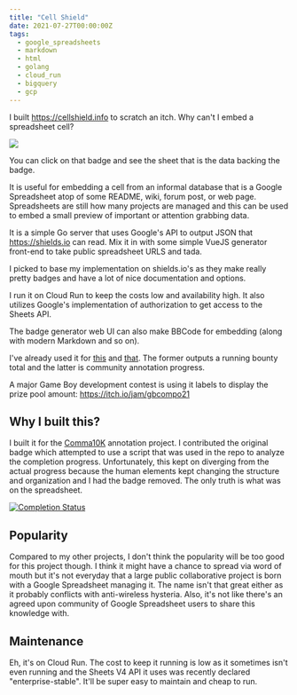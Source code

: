 ```yaml
---
title: "Cell Shield"
date: 2021-07-27T00:00:00Z
tags:
  - google_spreadsheets
  - markdown
  - html
  - golang
  - cloud_run
  - bigquery
  - gcp
---
```


I built https://cellshield.info to scratch an itch. Why can't I embed a
spreadsheet cell?

[
![](https://shields.io/endpoint?url=https%3A%2F%2Fcellshield.info%2Fgs%3FspreadSheetId%3D1MkUQwY33RY0gJwJtls48mjISBzPgd8noanZee-omezs%26cellRange%3DC3)
](https://docs.google.com/spreadsheets/d/1MkUQwY33RY0gJwJtls48mjISBzPgd8noanZee-omezs/edit#gid=0&range=SAShowPost)

You can click on that badge and see the sheet that is the data backing the
badge.

It is useful for embedding a cell from an informal database that is a Google
Spreadsheet atop of some README, wiki, forum post, or web page. Spreadsheets are
still how many projects are managed and this can be used to embed a small
preview of important or attention grabbing data.

It is a simple Go server that uses Google's API to output JSON that
https://shields.io can read. Mix it in with some simple VueJS generator
front-end to take public spreadsheet URLS and tada.

I picked to base my implementation on shields.io's as they make really pretty
badges and have a lot of nice documentation and options.

I run it on Cloud Run to keep the costs low and availability high. It also
utilizes Google's implementation of authorization to get access to the Sheets API.

The badge generator web UI can also make BBCode for embedding (along with modern
Markdown and so on).

I've already used it for
[this](https://github.com/commaai/openpilot/wiki/Toyota-Lexus#2021-toyota-ecu-security-key-support-new-steering_lka--more)
and [that](https://github.com/commaai/comma10k#comma10k). The former outputs a
running bounty total and the latter is community annotation progress.

A major Game Boy development contest is using it labels to display the prize
pool amount: https://itch.io/jam/gbcompo21

## Why I built this?

I built it for the [Comma10K](https://github.com/commaai/comma10k#comma10k)
annotation project. I contributed the original badge which attempted to use a
script that was used in the repo to analyze the completion progress.
Unfortunately, this kept on diverging from the actual progress because the human
elements kept changing the structure and organization and I had the badge
removed. The only truth is what was on the spreadsheet.

[![Completion Status](https://img.shields.io/endpoint?color=%2328B224&label=Completion%20Status&url=https%3A%2F%2Fcellshield.info%2Fgs%3FspreadSheetId%3D1ZKqku0cAyWY0ELY5L2qsKYYYA2AMGbgAn4p53uoT3v8%26cellRange%3Di1)](https://docs.google.com/spreadsheets/d/1ZKqku0cAyWY0ELY5L2qsKYYYA2AMGbgAn4p53uoT3v8/edit#gid=0)

## Popularity

Compared to my other projects, I don't think the popularity will be too good for
this project though. I think it might have a chance to spread via word of mouth
but it's not everyday that a large public collaborative project is born with a
Google Spreadsheet managing it. The name isn't that great either as it probably
conflicts with anti-wireless hysteria. Also, it's not like there's an agreed
upon community of Google Spreadsheet users to share this knowledge with.

## Maintenance

Eh, it's on Cloud Run. The cost to keep it running is low as it sometimes isn't
even running and the Sheets V4 API it uses was recently declared
"enterprise-stable". It'll be super easy to maintain and cheap to run.
